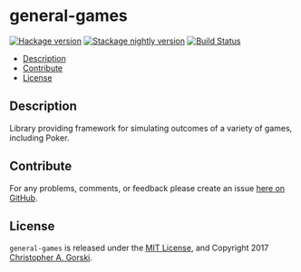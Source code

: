 general-games
=============

[![Hackage version](https://img.shields.io/hackage/v/general-games.svg?label=Hackage)](https://hackage.haskell.org/package/general-games) [![Stackage nightly version](https://www.stackage.org/package/general-games/badge/nightly)](https://www.stackage.org/package/general-games) [![Build Status](https://travis-ci.org/cgorski/general-games.svg?branch=master)](https://travis-ci.org/cgorski/general-games)

* [Description](#description)
* [Contribute](#contribute)
* [License](#license)

## Description

Library providing framework for simulating outcomes of a variety of games, including Poker.


## Contribute

For any problems, comments, or feedback please create an issue [here on GitHub](https://github.com/cgorski/general-games/issues).


## License

`general-games` is released under the [MIT License](https://opensource.org/licenses/MIT), and Copyright 2017 [Christopher A. Gorski](https://www.cgorski.org/).


